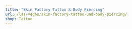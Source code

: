 ```yaml
---
title: "Skin Factory Tattoo & Body Piercing"
url: /las-vegas/skin-factory-tattoo-und-body-piercing/
shop: Tattoo
---
```

